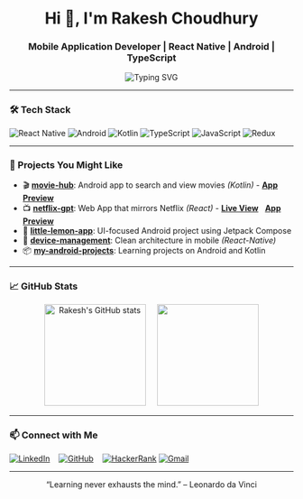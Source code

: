<!-- Banner -->
<h1 align="center">Hi 👋, I'm Rakesh Choudhury</h1>
<h3 align="center">Mobile Application Developer | React Native | Android | TypeScript</h3>

<p align="center">
  <img src="https://readme-typing-svg.demolab.com?font=Fira+Code&size=20&pause=1000&center=true&vCenter=true&width=600&lines=React+Native+Developer;Android+Developer+(Kotlin);TypeScript+%7C+JavaScript+%7C+Redux+%7C+React;Building+cross-platform+mobile+apps" alt="Typing SVG" />
</p>

---

### 🛠️ Tech Stack

![React Native](https://img.shields.io/badge/React_Native-20232A?style=for-the-badge&logo=react&logoColor=61DAFB)
![Android](https://img.shields.io/badge/Android-3DDC84?style=for-the-badge&logo=android&logoColor=white)
![Kotlin](https://img.shields.io/badge/Kotlin-7F52FF?style=for-the-badge&logo=kotlin&logoColor=white)
![TypeScript](https://img.shields.io/badge/TypeScript-007ACC?style=for-the-badge&logo=typescript&logoColor=white)
![JavaScript](https://img.shields.io/badge/JavaScript-F7DF1E?style=for-the-badge&logo=javascript&logoColor=black)
![Redux](https://img.shields.io/badge/Redux-593D88?style=for-the-badge&logo=redux&logoColor=white)

---

### 🚀 Projects You Might Like

- 🎬 [**movie-hub**](https://github.com/rkchoudhury/movie-hub): Android app to search and view movies *(Kotlin)* - [**App Preview**](https://github.com/user-attachments/assets/3efc4ac2-d2cf-4925-a406-cc97ceffc6a3)
- 📺 [**netflix-gpt**](https://github.com/rkchoudhury/netflix-gpt): Web App that mirrors Netflix *(React)* - [**Live View**](https://netflixgpt-c1dd2.web.app) &nbsp; [**App Preview**](https://github.com/user-attachments/assets/71f76606-ab1d-4c3c-bb16-b41dc5e46942)
- 🍋 [**little-lemon-app**](https://github.com/rkchoudhury/little-lemon-app): UI-focused Android project using Jetpack Compose
- 📱 [**device-management**](https://github.com/rkchoudhury/device-management): Clean architecture in mobile *(React-Native)*
- 📦 [**my-android-projects**](https://github.com/rkchoudhury/my-android-projects): Learning projects on Android and Kotlin

---

### 📈 GitHub Stats

<p align="center">
  <img src="https://github-readme-stats.vercel.app/api?username=rkchoudhury&show_icons=true&theme=react" alt="Rakesh's GitHub stats" height="180" /> &nbsp;&nbsp;&nbsp;
  <img src="https://github-readme-stats.vercel.app/api/top-langs/?username=rkchoudhury&layout=compact&theme=react" height="180" />
</p>

---

### 📫 Connect with Me

[![LinkedIn](https://img.shields.io/badge/LinkedIn-blue?style=for-the-badge&logo=linkedin&logoColor=white)](https://www.linkedin.com/in/rakchoudhury/) &nbsp;&nbsp;
[![GitHub](https://img.shields.io/badge/GitHub-black?style=for-the-badge&logo=github&logoColor=white)](https://github.com/rkchoudhury) &nbsp;&nbsp;
[![HackerRank](https://img.shields.io/badge/HackerRank-black?style=for-the-badge&logo=hackerrank)](https://www.hackerrank.com/profile/rakeshchoudhury3)
[![Gmail](https://img.shields.io/badge/Gmail-black?style=for-the-badge&logo=gmail)](mailto:rkchoudhury96@gmail.com)


---

<p align="center">
  “Learning never exhausts the mind.” – Leonardo da Vinci
</p>

<!--
**rkchoudhury/rkchoudhury** is a ✨ _special_ ✨ repository because its `README.md` (this file) appears on your GitHub profile.

Here are some ideas to get you started:

- 🔭 I’m currently working on ...
- 🌱 I’m currently learning ...
- 👯 I’m looking to collaborate on ...
- 🤔 I’m looking for help with ...
- 💬 Ask me about ...
- 📫 How to reach me: ...
- 😄 Pronouns: ...
- ⚡ Fun fact: ...
-->
